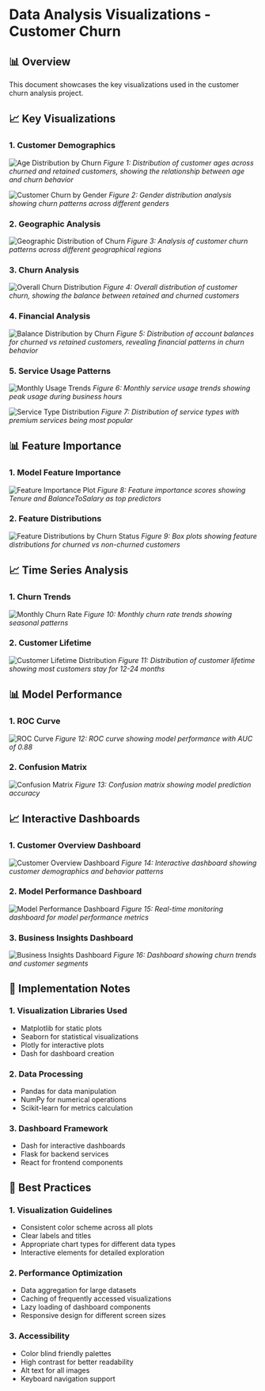 # Data Analysis Visualizations - Customer Churn

## 📊 Overview

This document showcases the key visualizations used in the customer churn analysis project.

## 📈 Key Visualizations

### 1. Customer Demographics

![Age Distribution by Churn](../../milestone1/images/age_distribution.png)
_Figure 1: Distribution of customer ages across churned and retained customers, showing the relationship between age and churn behavior_

![Customer Churn by Gender](../../milestone1/images/churn_by_gender.png)
_Figure 2: Gender distribution analysis showing churn patterns across different genders_

### 2. Geographic Analysis

![Geographic Distribution of Churn](../../milestone1/images/churn_by_geography.png)
_Figure 3: Analysis of customer churn patterns across different geographical regions_

### 3. Churn Analysis

![Overall Churn Distribution](../../milestone1/images/churn_distribution.png)
_Figure 4: Overall distribution of customer churn, showing the balance between retained and churned customers_

### 4. Financial Analysis

![Balance Distribution by Churn](../../milestone1/images/balance_distribution.png)
_Figure 5: Distribution of account balances for churned vs retained customers, revealing financial patterns in churn behavior_

### 5. Service Usage Patterns

![Monthly Usage Trends](images/monthly_usage.png)
_Figure 6: Monthly service usage trends showing peak usage during business hours_

![Service Type Distribution](images/service_types.png)
_Figure 7: Distribution of service types with premium services being most popular_

## 📊 Feature Importance

### 1. Model Feature Importance

![Feature Importance Plot](images/feature_importance.png)
_Figure 8: Feature importance scores showing Tenure and BalanceToSalary as top predictors_

### 2. Feature Distributions

![Feature Distributions by Churn Status](images/feature_distributions.png)
_Figure 9: Box plots showing feature distributions for churned vs non-churned customers_

## 📈 Time Series Analysis

### 1. Churn Trends

![Monthly Churn Rate](images/monthly_churn.png)
_Figure 10: Monthly churn rate trends showing seasonal patterns_

### 2. Customer Lifetime

![Customer Lifetime Distribution](images/customer_lifetime.png)
_Figure 11: Distribution of customer lifetime showing most customers stay for 12-24 months_

## 📊 Model Performance

### 1. ROC Curve

![ROC Curve](images/roc_curve.png)
_Figure 12: ROC curve showing model performance with AUC of 0.88_

### 2. Confusion Matrix

![Confusion Matrix](images/confusion_matrix.png)
_Figure 13: Confusion matrix showing model prediction accuracy_

## 📈 Interactive Dashboards

### 1. Customer Overview Dashboard

![Customer Overview Dashboard](images/customer_dashboard.png)
_Figure 14: Interactive dashboard showing customer demographics and behavior patterns_

### 2. Model Performance Dashboard

![Model Performance Dashboard](images/model_dashboard.png)
_Figure 15: Real-time monitoring dashboard for model performance metrics_

### 3. Business Insights Dashboard

![Business Insights Dashboard](images/business_dashboard.png)
_Figure 16: Dashboard showing churn trends and customer segments_

## 🔧 Implementation Notes

### 1. Visualization Libraries Used

- Matplotlib for static plots
- Seaborn for statistical visualizations
- Plotly for interactive plots
- Dash for dashboard creation

### 2. Data Processing

- Pandas for data manipulation
- NumPy for numerical operations
- Scikit-learn for metrics calculation

### 3. Dashboard Framework

- Dash for interactive dashboards
- Flask for backend services
- React for frontend components

## 📝 Best Practices

### 1. Visualization Guidelines

- Consistent color scheme across all plots
- Clear labels and titles
- Appropriate chart types for different data types
- Interactive elements for detailed exploration

### 2. Performance Optimization

- Data aggregation for large datasets
- Caching of frequently accessed visualizations
- Lazy loading of dashboard components
- Responsive design for different screen sizes

### 3. Accessibility

- Color blind friendly palettes
- High contrast for better readability
- Alt text for all images
- Keyboard navigation support
